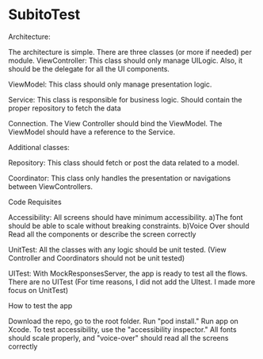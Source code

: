 # SubitoTest

Architecture:

The architecture is simple. There are three classes (or more if needed) per module. 
ViewController: This class should only manage UILogic. Also, it should be the delegate for all the UI components.

ViewModel: This class should only manage presentation logic.

Service: This class is responsible for business logic. Should contain the proper repository to fetch the data

Connection. The View Controller should bind the ViewModel. 
The ViewModel should have a reference to the Service.

Additional classes: 

Repository: This class should fetch or post the data related to a model.

Coordinator: This class only handles the presentation or navigations between ViewControllers.


Code Requisites

Accessibility: All screens should have minimum accessibility. 
a)The font should be able to scale without breaking constraints.
b)Voice Over should Read all the components or describe the screen correctly

UnitTest: All the classes with any logic should be unit tested. 
(View Controller and Coordinators should not be unit tested)

UITest: With MockResponsesServer, the app is ready to test all the flows. There are no UITest (For time reasons, I did not add the UItest. I made more focus on UnitTest)


How to test the app

Download the repo, go to the root folder. Run "pod install." Run app on Xcode. 
To test accessibility, use the "accessibility inspector."
All fonts should scale properly, and "voice-over" should read all the screens correctly
